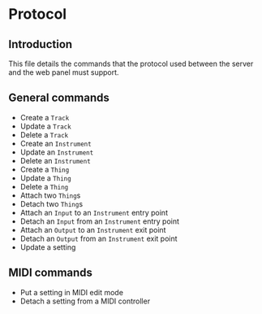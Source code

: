 # Protocol

## Introduction

This file details the commands that the protocol used between the server and the web panel must support.

## General commands

- Create a `Track`
- Update a `Track`
- Delete a `Track`
- Create an `Instrument`
- Update an `Instrument`
- Delete an `Instrument`
- Create a `Thing`
- Update a `Thing`
- Delete a `Thing`
- Attach two `Thing`s
- Detach two `Thing`s
- Attach an `Input` to an `Instrument` entry point
- Detach an `Input` from an `Instrument` entry point
- Attach an `Output` to an `Instrument` exit point
- Detach an `Output` from an `Instrument` exit point
- Update a setting

## MIDI commands

- Put a setting in MIDI edit mode
- Detach a setting from a MIDI controller
